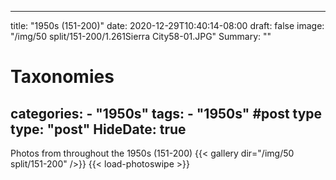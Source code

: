 
---
title: "1950s (151-200)"
date: 2020-12-29T10:40:14-08:00
draft: false
image: "/img/50 split/151-200/1.261Sierra City58-01.JPG"
Summary: ""
#   Taxonomies
categories:
    - "1950s"
tags:
    - "1950s"
#post type
type: "post"
HideDate: true
---

Photos from throughout the 1950s (151-200)
{{< gallery dir="/img/50 split/151-200" />}} {{< load-photoswipe >}}
